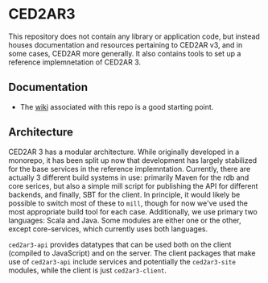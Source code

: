 # CED2AR3

This repository does not contain any library or application code, but instead houses documentation and
resources pertaining to CED2AR v3, and in some cases, CED2AR more generally. It also contains tools to
set up a reference implemnetation of CED2AR 3.

## Documentation

* The [wiki](https://github.com/ncrncornell/CED2AR3/wiki) associated with this repo is a good starting point.


## Architecture

CED2AR 3 has a modular architecture. While originally developed in a monorepo, it has been split up now that
development has largely stabilized for the base services in the reference implemntation. Currently, there are
actually 3 different build systems in use: primarily Maven for the rdb and core serices, but also a simple
mill script for publishing the API for different backends, and finally, SBT for the client. In principle, 
it would likely be possible to switch most of these to `mill`, though for now we've used the most appropriate
build tool for each case. Additionally, we use primary two languages: Scala and Java. Some modules are either one 
or the other, except core-services, which currently uses both languages.


`ced2ar3-api` provides datatypes that can be used both on the client (compiled to JavaScript) and on the server.
The client packages that make use of `ced2ar3-api` include services and potentially the `ced2ar3-site` modules,
while the client is just `ced2ar3-client`.
